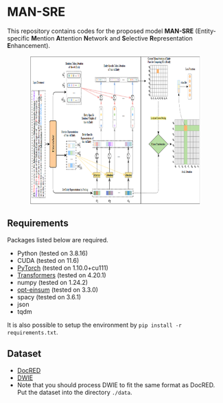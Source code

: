 # MAN-SRE

This repository contains codes for the proposed model **MAN-SRE** (Entity-specific **M**ention **A**ttention **N**etwork and **S**elective **R**epresentation **E**nhancement).
<div  align="center">  
<img src="./MAN-SRE.png" width = "400" height = "350" align=center />
</div>  

## Requirements

Packages listed below are required.

- Python (tested on 3.8.16)
- CUDA (tested on 11.6)
- [PyTorch](http://pytorch.org/) (tested on 1.10.0+cu111)
- [Transformers](https://github.com/huggingface/transformers) (tested on 4.20.1)
- numpy (tested on 1.24.2)
- [opt-einsum](https://github.com/dgasmith/opt_einsum) (tested on 3.3.0)
- spacy (tested on 3.6.1)
- json
- tqdm

It is also possible to setup the environment by `pip install -r requirements.txt`.

## Dataset
* [DocRED](https://github.com/thunlp/DocRED)
* [DWIE](https://github.com/klimzaporojets/DWIE)
* Note that you should process DWIE to fit the same format as DocRED. Put the dataset into the directory `./data`.

 



